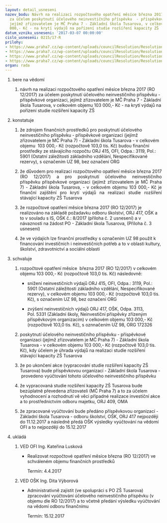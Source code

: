 ```yaml
---
layout: detail_usneseni
nazev_bodu: Návrh na realizaci rozpočtového opatření měsíce března 2017 (RO 12/2017)
  za účelem poskytnutí účelového neinvestičního příspěvku  - příspěvkové organizaci,
  jejímž zřizovatelem je MČ Praha 7 - Základní škola Tusarova, v celkovém objemu 103
  000,- Kč - na krytí výdajů na pořízení studie rozšíření kapacity ZŠ
datum_vzniku_usneseni: '2017-03-07 00:00:00'
cislo_usneseni: 0215/17-R
prilohy:
- https://www.praha7.cz/wp-content/uploads/councilResolution/Resolutions/28907/export/Duvodovazprava~175292.docx
- https://www.praha7.cz/wp-content/uploads/councilResolution/Resolutions/28907/export/IS_OSK_8_2017_ZSTusarova_Pozadaveknarozpoctoveopatreni~175291.docx
- https://www.praha7.cz/wp-content/uploads/councilResolution/Resolutions/28907/export/ZadastZSTusarovanavyseniprispevku~175290.pdf
- https://www.praha7.cz/wp-content/uploads/councilResolution/Resolutions/28907/export/export~296581.pdf
organ: rada
---
```

<ol class="urzList_view" id="urzList">
<li id="" class="urzClass1"><span name="1">bere na vědomí</span> 
<ol class="urzOlClass">
<li id="" class="urzClass2" style="TEXT-ALIGN: left"><span><p>návrh na realizaci rozpočtového opatření měsíce března 2017 (RO 12/2017) za účelem poskytnutí účelového neinvestičního příspěvku - příspěvkové organizaci, jejímž zřizovatelem je MČ Praha 7 - Základní škola Tusarova, v celkovém objemu 103 000,- Kč - na krytí výdajů na pořízení studie rozšíření kapacity ZŠ</p></span></li></ol></li>
<li id="" class="urzClass1"><span name="6">konstatuje</span> 
<ol class="urzOlClass">
<li id="" class="urzClass2" style="TEXT-ALIGN: left"><span><p>že zdrojem finančních prostředků pro poskytnutí účelového neinvestičního příspěvku&nbsp;- příspěvkové organizaci (jejímž zřizovatelem je MČ Praha 7) -&nbsp;Základní&nbsp;škola&nbsp;Tusarova - v celkovém objemu&nbsp;&nbsp;103 000,- Kč (rozpočtově 103,0 tis. Kč) budou finanční prostředky ze stávajícího rozpočtu ORJ 415, OFI, Odpa.: 3119, Pol.: 5901 (Ostatní záležitosti základního vzdělání, Nespecifikované rezervy), s označením UZ 98, bez označení ORG</p></span></li>
<li id="" class="urzClass2" style="TEXT-ALIGN: justify"><span><p style="TEXT-ALIGN: justify" data-mce-style="text-align: justify;">že důvodem pro realizaci rozpočtového opatření měsíce&nbsp;března 2017 (RO 12/2017) a pro&nbsp;poskytnutí&nbsp;účelového neinvestičního příspěvku&nbsp;příspěvkové organizaci (jejímž zřizovatelem je MČ Praha 7) - Základní škola Tusarova,&nbsp;- v celkovém objemu&nbsp;103 000,- Kč&nbsp;je finanční zajištění pro krytí&nbsp;výdajů na realizaci studie rozšíření stávající kapacity ZŠ Tusarova</p></span></li>
<li id="" class="urzClass2" style="TEXT-ALIGN: left"><span><p>že rozpočtové opatření měsíce&nbsp;března 2017 (RO 12/2017) je realizováno na základě požadavku odboru školství, ORJ 417, OŠK a to v souladu s IS, OŠK č.: 8/2017 (příloha č. 2 usnesení) a v návaznosti na žádost PO -&nbsp;Základní škola&nbsp;Tusarova, (Příloha č. 3 usnesení)</p></span></li>
<li id="" class="urzClass2" style="TEXT-ALIGN: left"><span><p>že ve výdajích lze&nbsp;finanční prostředky s označením UZ 98&nbsp;použít k financování investičních i neinvestičních potřeb a to v oblasti kultury, školství, zdravotnictví a sociální oblasti</p></span></li></ol></li>
<li id="" class="urzClass1"><span name="24">schvaluje</span> 
<ol class="urzOlClass">
<li id="" class="urzClass2" style="TEXT-ALIGN: left"><span><p>rozpočtové opatření měsíce&nbsp;&nbsp;března 2017 (RO 12/2017) v celkovém objemu&nbsp;103 000,- Kč (rozpočtově 103,0 tis. Kč) následovně:</p></span>
<ul class="urzUlClass">
<li id="" class="urzClass3" style="TEXT-ALIGN: left"><span><p>snížení neinvestičních výdajů ORJ&nbsp;415, OFI, Odpa.: 3119, Pol.: 5901 (Ostatní záležitosti základního vzdělání, Nespecifikované rezervy), v celkovém objemu 103 000,- Kč (rozpočtově 103,0 tis. Kč),&nbsp;s označením UZ 98, bez označení ORG</p></span></li>
<li id="" class="urzClass3" style="TEXT-ALIGN: left"><span><p>zvýšení neinvestičních výdajů ORJ 417, OŠK, Odpa. 3113, Pol.&nbsp;5331 (Základní školy, Neinvestiční&nbsp;příspěvky zřízeným příspěvkovým organizacím) v celkovém objemu&nbsp;103 000,- Kč (rozpočtově&nbsp;103,0 tis. Kč),&nbsp;s oznnačením UZ 98, ORG 172326</p></span></li></ul></li>
<li id="" class="urzClass2" style="TEXT-ALIGN: left"><span><p>poskytnutí&nbsp;účelového neinvestičního příspěvku - příspěvkové organizaci (jejímž zřizovatelem je MČ Praha 7) - Základní škola Tusarova - v celkovém objemu 103 000,- Kč (rozpočtově 103,0 tis. Kč), kdy účelem je úhrada&nbsp;výdajů na realizaci studie rozšíření stávající kapacity ZŠ Tusarova</p></span></li>
<li id="" class="urzClass2" style="TEXT-ALIGN: left"><span><p>že po ukončení&nbsp;akce (vypracování studie&nbsp;rozšíření kapacity ZŠ Tusarova) bude příspěvkovou organizací -&nbsp;Základní škola Tusarova -&nbsp;provedeno vyúčtování tohoto účelového neinvestičního příspěvku</p></span></li>
<li id="" class="urzClass2" style="TEXT-ALIGN: left"><span><p>že vypracovaná studie rozšíření kapacity ZŠ Tusarova bude bezúplatně převedena zřizovateli (MČ Praha 7) a to za účelem vyhodnocení a rozhodnutí vě věci&nbsp;případné realizace investiční akce a to prostřednictvím odboru majetku, ORJ 409, OMA</p></span></li>
<li id="" class="urzClass2" style="TEXT-ALIGN: left"><span><p>že zpracované vyúčtování bude předáno příspěvkovou organizací - Základní škola Tusarova - odboru školství, OŠK, ORJ 417 nejpozději do 11.12.2017 a následně předá OŠK výsledky vyúčtování na vědomí OFI a to nejpozději do 15.12.2017</p></span></li></ol></li><li class="urzClass1" id="urzUkoly"><span name="1">ukládá</span><ol class="urzOlClass"><li class="urzClass2"><span><p>VED OFI Ing. Kateřina Lusková</p></span><ul class="urzUlClass"><li class="urzClass3"><span><p>Realizovat rozpočtové opatření měsíce března (RO 12/2017) ve schváleném objemu finančních prostředků</p></span><span class="urzUkolTermin">  Termín:&nbsp;4.4.2017</span></li></ul></li><li class="urzClass2"><span><p>VED OŠK Ing. Dita Výborová</p></span><ul class="urzUlClass"><li class="urzClass3"><span><p>Administrativně zajistit (ve spolupráci s PO ZŠ Tusarova) zpracování vyúčtování účelového neinvestičního příspěvku (v objemu dle RO 12/2017) a to včetně předání výsledku vyúčtování na vědomí odboru finančnímu</p></span><span class="urzUkolTermin">  Termín:&nbsp;15.12.2017</span></li></ul></li></ol></li>
</ol>